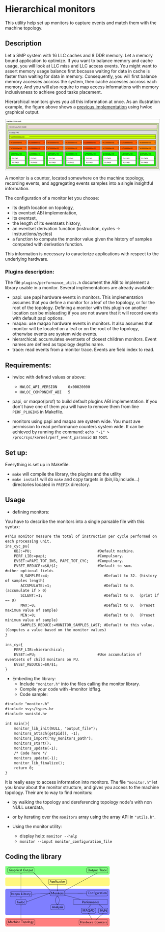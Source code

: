 # Hierarchical monitors

This utility help set up monitors to capture events and match them with the machine topology.

## Description
Let a SMP system with 16 LLC caches and 8 DDR memory.
Let a memory bound application to optimize.
If you want to balance memory and cache usage, you will look at LLC miss and LLC access events.
You might want to assert memory usage balance first because waiting for data in cache is faster than waiting for data in memory.
Consequently, you will first balance memory accesses accross the system, then cache accesses accross each memory.
And you will also require to map access informations with memory inclusiveness to achieve good tasks placement.

Hierarchical monitors gives you all this information at once.
As an illustration example, the figure above shows a [previous implementation](https://github.com/NicolasDenoyelle/dynamic_lstopo) using hwloc graphical output. 

![](E5-2650.png?raw=true)

A monitor is a counter, located somewhere on the machine topology, recording events, and aggregating 
events samples into a single insightful information.

The configuration of a monitor let you choose: 
* its depth location on topology, 
* its eventset ABI implementation, 
* its eventset, 
* the length of its eventsets history, 
* an eventset derivation function (instruction, cycles -> instructions/cycles)
* a function to compute the monitor value given the history of samples computed with derivation function.

This information is necessary to caracterize applications with respect to the underlying hardware.

### Plugins description:

The file `plugins/performance_utils.h` document the ABI to implement a library usable in a monitor.
Several implementations are already available:

* papi: use papi hardware events in monitors. This implementation assumes that you define a monitor for a leaf
  of the topology, or for the root of the topology. Defining a monitor with this plugin on another location can
  be misleading if you are not aware that it will record events with default papi options.
* maqao: use maqao hardware events in monitors. It also assumes that monitor will be located on a leaf
  or on the root of the topology, otherwise events are system wide events.
* hierarchical: accumulates eventsets of closest children monitors. Event names are defined as topology depths name.
* trace: read events from a monitor trace. Events are field index to read.

## Requirements:

* hwloc with defined values or above: 
  * `HWLOC_API_VERSION     0x00020000`
  * `HWLOC_COMPONENT_ABI   5`

* papi, or maqao(lprof) to build default plugins ABI implementation.
If you don't have one of them you will have to remove them from line `PERF_PLUGINS` in Makefile.

* monitors using papi and maqao are system wide.
You must ave permission to read performance counters system wide. 
It can be achieved by running the command: `echo "-1" > /proc/sys/kernel/perf_event_paranoid` as root.

## Set up:

Everything is set up in Makefile.

* `make` will compile the library, the plugins and the utility
* `make install` will do `make` and copy targets in (bin,lib,include...) directories located in `PREFIX` directory.

## Usage

* defining monitors:

You have to describe the monitors into a single parsable file with this syntax:
```
#This monitor measure the total of instruction per cycle performed on each processing unit.
ins_cyc_pu{
	OBJ:=PU;                              #Default machine.
	PERF_LIB:=papi;                       #Compulsory.
	EVSET:=PAPI_TOT_INS, PAPI_TOT_CYC;    #Compulsory.
	EVSET_REDUCE:=$0/$1;                  #Default to sum.
#other optional fields
       N_SAMPLES:=4;	                     #Default to 32. (history of samples length)
       ACCUMULATE:=1;                        #Default to 0.  (accumulate if > 0)
       SILENT:=1;                            #Default to 0.  (print if == 0)
       MAX:=0;                               #Default to 0.  (Preset maximum value of sample)
       MIN:=0;                               #Default to 0.  (Preset minimum value of sample)
       SAMPLES_REDUCE:=MONITOR_SAMPLES_LAST; #Default to this value. (Computes a value based on the monitor values)
}

ins_cyc{
	PERF_LIB:=hierarchical;
	EVSET:=PU;                            #Use accumulation of eventsets of child monitors on PU.
	EVSET_REDUCE:=$0/$1;
}
```

* Embeding the library:
  * Include `"monitor.h"` into the files calling the monitor library.
  * Compile your code with -lmonitor ldflag.
  * Code sample:

```
#include "monitor.h"
#include <sys/types.h>
#include <unistd.h>

int main(){
    monitor_lib_init(NULL, "output_file");
    monitors_attach(getpid(), -1);
    monitors_import("my_monitors_path");
    monitors_start();
    monitors_update(-1);
    /* Code here */
    monitors_update(-1);
    monitor_lib_finalize();
    return 0;
}
```
It is really easy to access information into monitors.
The file `"monitor.h"` let you know about the monitor structure, and gives you access to the machine topology.
Their are to way to find monitors: 
* by walking the topology and dereferencing topology node's with non NULL userdata, 
* or by iterating over the `monitors` array using the array API in `"utils.h"`.

* Using the monitor utility:
  * display help: `monitor --help`
  * `monitor --input monitor_configuration_file`

## Coding the library

![](software_view.png?raw=true)

